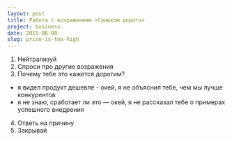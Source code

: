 ```yaml
---
layout: post
title: Работа с возражением «Слишком дорого»
project: business
date: 2015-06-08
slug: price-is-too-high
---
```



1. Нейтрализуй
2. Спроси про другие возражения
3. Почему тебе это кажется дорогим?
  - я видел продукт дешевле - окей, я не объяснил тебе, чем мы лучше конкурентов
  - я не знаю, сработает ли это — окей, я не рассказал тебе о примерах успешного внедрения
4. Ответь на причину
5. Закрывай
